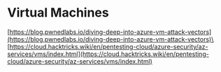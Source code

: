 # Virtual Machines

[https://blog.pwnedlabs.io/diving-deep-into-azure-vm-attack-vectors](https://blog.pwnedlabs.io/diving-deep-into-azure-vm-attack-vectors)\
[https://cloud.hacktricks.wiki/en/pentesting-cloud/azure-security/az-services/vms/index.html](https://cloud.hacktricks.wiki/en/pentesting-cloud/azure-security/az-services/vms/index.html)
